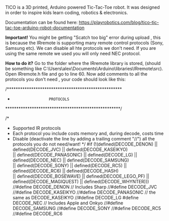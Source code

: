 TICO is a 3D printed, Arduino powered Tic-Tac-Toe robot.
It was designed in order to inspire kids learn coding, robotics & electronics.

Documentation can be found here:
https://playrobotics.com/blog/tico-tic-tac-toe-arduino-robot-documentation

**Important!**
You might be getting "Scatch too big" error during upload , this is because the IRremote is supporting many remote control protocols (Sony, Samsung etc).
We can disable all hte protocols we don't need. If you are using the same remote we used you will only need NEC protocol.

**How to do it?** 
Go to the folder where the IRremote library is stored, (should be something like C:\Users\alex\Documents\Arduino\libraries\IRremote\src). 
Open IRremote.h file and go to line 60. 
Now add comments to all the protocols you don't need , your code should look like this:

/****************************************************
 *                     PROTOCOLS
 ****************************************************/

/*
 * Supported IR protocols
 * Each protocol you include costs memory and, during decode, costs time
 * Disable (deactivate the line by adding a trailing comment "//") all the protocols you do not need/want!
 */
#if (!(defined(DECODE_DENON) || defined(DECODE_JVC) || defined(DECODE_KASEIKYO) \
|| defined(DECODE_PANASONIC) || defined(DECODE_LG) || defined(DECODE_NEC) || defined(DECODE_SAMSUNG) \
|| defined(DECODE_SONY) || defined(DECODE_RC5) || defined(DECODE_RC6) || defined(DECODE_HASH) \
|| defined(DECODE_BOSEWAVE) || defined(DECODE_LEGO_PF) || defined(DECODE_MAGIQUEST) || defined(DECODE_WHYNTER)))
//#define DECODE_DENON        // Includes Sharp
//#define DECODE_JVC
//#define DECODE_KASEIKYO
//#define DECODE_PANASONIC    // the same as DECODE_KASEIKYO
//#define DECODE_LG
#define DECODE_NEC          // Includes Apple and Onkyo
//#define DECODE_SAMSUNG
//#define DECODE_SONY
//#define DECODE_RC5
//#define DECODE_RC6



